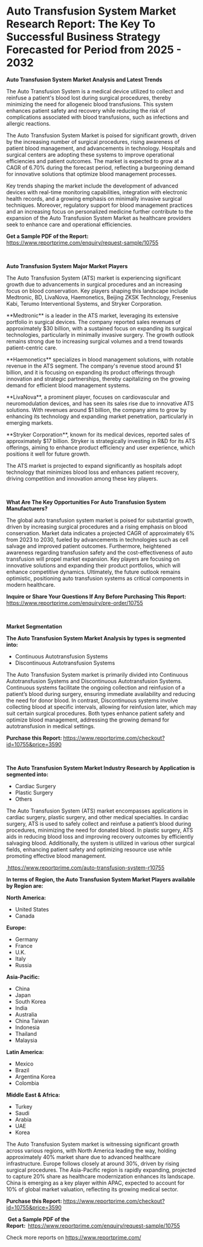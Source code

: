 <p><h1>Auto Transfusion System Market Research Report: The Key To Successful Business Strategy Forecasted for Period from 2025 - 2032</h1></p><p><strong>Auto Transfusion System Market Analysis and Latest Trends</strong></p>
<p><p>The Auto Transfusion System is a medical device utilized to collect and reinfuse a patient's blood lost during surgical procedures, thereby minimizing the need for allogeneic blood transfusions. This system enhances patient safety and recovery while reducing the risk of complications associated with blood transfusions, such as infections and allergic reactions.</p><p>The Auto Transfusion System Market is poised for significant growth, driven by the increasing number of surgical procedures, rising awareness of patient blood management, and advancements in technology. Hospitals and surgical centers are adopting these systems to improve operational efficiencies and patient outcomes. The market is expected to grow at a CAGR of 6.70% during the forecast period, reflecting a burgeoning demand for innovative solutions that optimize blood management processes.</p><p>Key trends shaping the market include the development of advanced devices with real-time monitoring capabilities, integration with electronic health records, and a growing emphasis on minimally invasive surgical techniques. Moreover, regulatory support for blood management practices and an increasing focus on personalized medicine further contribute to the expansion of the Auto Transfusion System Market as healthcare providers seek to enhance care and operational efficiencies.</p></p>
<p><strong>Get a Sample PDF of the Report:&nbsp;</strong> <a href="https://www.reportprime.com/enquiry/request-sample/10755?utm_campaign=2952&utm_medium=2&utm_source=Github&utm_content=ia&utm_term=20032025&utm_id=auto-transfusion-system">https://www.reportprime.com/enquiry/request-sample/10755</a></p>
<p>&nbsp;</p>
<p><strong>Auto Transfusion System Major Market Players</strong></p>
<p><p>The Auto Transfusion System (ATS) market is experiencing significant growth due to advancements in surgical procedures and an increasing focus on blood conservation. Key players shaping this landscape include Medtronic, BD, LivaNova, Haemonetics, Beijing ZKSK Technology, Fresenius Kabi, Terumo Interventional Systems, and Stryker Corporation.</p><p>**Medtronic** is a leader in the ATS market, leveraging its extensive portfolio in surgical devices. The company reported sales revenues of approximately $30 billion, with a sustained focus on expanding its surgical technologies, particularly in minimally invasive surgery. The growth outlook remains strong due to increasing surgical volumes and a trend towards patient-centric care.</p><p>**Haemonetics** specializes in blood management solutions, with notable revenue in the ATS segment. The company's revenue stood around $1 billion, and it is focusing on expanding its product offerings through innovation and strategic partnerships, thereby capitalizing on the growing demand for efficient blood management systems.</p><p>**LivaNova**, a prominent player, focuses on cardiovascular and neuromodulation devices, and has seen its sales rise due to innovative ATS solutions. With revenues around $1 billion, the company aims to grow by enhancing its technology and expanding market penetration, particularly in emerging markets.</p><p>**Stryker Corporation**, known for its medical devices, reported sales of approximately $17 billion. Stryker is strategically investing in R&D for its ATS offerings, aiming to enhance product efficiency and user experience, which positions it well for future growth.</p><p>The ATS market is projected to expand significantly as hospitals adopt technology that minimizes blood loss and enhances patient recovery, driving competition and innovation among these key players.</p></p>
<p>&nbsp;</p>
<p><strong>What Are The Key Opportunities For Auto Transfusion System Manufacturers?</strong></p>
<p><p>The global auto transfusion system market is poised for substantial growth, driven by increasing surgical procedures and a rising emphasis on blood conservation. Market data indicates a projected CAGR of approximately 6% from 2023 to 2030, fueled by advancements in technologies such as cell salvage and improved patient outcomes. Furthermore, heightened awareness regarding transfusion safety and the cost-effectiveness of auto transfusion will propel market expansion. Key players are focusing on innovative solutions and expanding their product portfolios, which will enhance competitive dynamics. Ultimately, the future outlook remains optimistic, positioning auto transfusion systems as critical components in modern healthcare.</p></p>
<p><strong>Inquire or Share Your Questions If Any Before Purchasing This Report:</strong> <a href="https://www.reportprime.com/enquiry/pre-order/10755?utm_campaign=2952&utm_medium=2&utm_source=Github&utm_content=ia&utm_term=20032025&utm_id=auto-transfusion-system">https://www.reportprime.com/enquiry/pre-order/10755</a></p>
<p>&nbsp;</p>
<p><strong>Market Segmentation</strong></p>
<p><strong>The Auto Transfusion System Market Analysis by types is segmented into:</strong></p>
<p><ul><li>Continuous Autotransfusion Systems</li><li>Discontinuous Autotransfusion Systems</li></ul></p>
<p><p>The Auto Transfusion System market is primarily divided into Continuous Autotransfusion Systems and Discontinuous Autotransfusion Systems. Continuous systems facilitate the ongoing collection and reinfusion of a patient’s blood during surgery, ensuring immediate availability and reducing the need for donor blood. In contrast, Discontinuous systems involve collecting blood at specific intervals, allowing for reinfusion later, which may suit certain surgical procedures. Both types enhance patient safety and optimize blood management, addressing the growing demand for autotransfusion in medical settings.</p></p>
<p><strong>Purchase this Report:&nbsp;</strong><a href="https://www.reportprime.com/checkout?id=10755&price=3590&utm_campaign=2952&utm_medium=2&utm_source=Github&utm_content=ia&utm_term=20032025&utm_id=auto-transfusion-system">https://www.reportprime.com/checkout?id=10755&price=3590</a></p>
<p>&nbsp;</p>
<p><strong>The Auto Transfusion System Market Industry Research by Application is segmented into:</strong></p>
<p><ul><li>Cardiac Surgery</li><li>Plastic Surgery</li><li>Others</li></ul></p>
<p><p>The Auto Transfusion System (ATS) market encompasses applications in cardiac surgery, plastic surgery, and other medical specialties. In cardiac surgery, ATS is used to safely collect and reinfuse a patient’s blood during procedures, minimizing the need for donated blood. In plastic surgery, ATS aids in reducing blood loss and improving recovery outcomes by efficiently salvaging blood. Additionally, the system is utilized in various other surgical fields, enhancing patient safety and optimizing resource use while promoting effective blood management.</p></p>
<p><a href="https://www.reportprime.com/auto-transfusion-system-r10755?utm_campaign=2952&utm_medium=2&utm_source=Github&utm_content=ia&utm_term=20032025&utm_id=auto-transfusion-system">&nbsp;https://www.reportprime.com/auto-transfusion-system-r10755</a></p>
<p><strong>In terms of Region, the Auto Transfusion System Market Players available by Region are:</strong></p>
<p>
    <p> <strong> North America: </strong>
        <ul>
            <li>United States</li>
            <li>Canada</li>
        </ul>
        </p> 
    <p> <strong> Europe: </strong>
        <ul>
            <li>Germany</li>
            <li>France</li>
            <li>U.K.</li>
            <li>Italy</li>
            <li>Russia</li>
        </ul>
        </p> 
    <p> <strong> Asia-Pacific: </strong>
        <ul>
            <li>China</li>
            <li>Japan</li>
            <li>South Korea</li>
            <li>India</li>
            <li>Australia</li>
            <li>China Taiwan</li>
            <li>Indonesia</li>
            <li>Thailand</li>
            <li>Malaysia</li>
        </ul>
        </p> 
    <p> <strong> Latin America: </strong>
        <ul>
            <li>Mexico</li>
            <li>Brazil</li>
            <li>Argentina Korea</li>
            <li>Colombia</li>
        </ul>
        </p> 
    <p> <strong> Middle East & Africa: </strong>
        <ul>
            <li>Turkey</li>
            <li>Saudi</li>
            <li>Arabia</li>
            <li>UAE</li>
            <li>Korea</li>
        </ul>
    </p>
    </p>
<p><p>The Auto Transfusion System market is witnessing significant growth across various regions, with North America leading the way, holding approximately 40% market share due to advanced healthcare infrastructure. Europe follows closely at around 30%, driven by rising surgical procedures. The Asia-Pacific region is rapidly expanding, projected to capture 20% share as healthcare modernization enhances its landscape. China is emerging as a key player within APAC, expected to account for 10% of global market valuation, reflecting its growing medical sector.</p></p>
<p><strong>Purchase this Report: </strong><a href="https://www.reportprime.com/checkout?id=10755&price=3590&utm_campaign=2952&utm_medium=2&utm_source=Github&utm_content=ia&utm_term=20032025&utm_id=auto-transfusion-system">https://www.reportprime.com/checkout?id=10755&price=3590</a></p>
<p>&nbsp;<strong>Get a Sample PDF of the Report:&nbsp;&nbsp;</strong><a href="https://www.reportprime.com/enquiry/request-sample/10755?utm_campaign=2952&utm_medium=2&utm_source=Github&utm_content=ia&utm_term=20032025&utm_id=auto-transfusion-system">https://www.reportprime.com/enquiry/request-sample/10755</a></p>
<p><strong></strong></p>
<p>Check more reports on <a href="https://www.reportprime.com/?utm_campaign=2952&utm_medium=2&utm_source=Github&utm_content=ia&utm_term=20032025&utm_id=auto-transfusion-system">https://www.reportprime.com/</a></p>